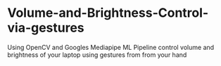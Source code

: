 # Volume-and-Brightness-Control-via-gestures
Using OpenCV and Googles Mediapipe ML Pipeline control volume and brightness of your laptop using gestures from from your hand
